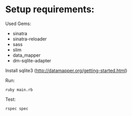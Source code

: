 
Setup requirements:
===================

Used Gems:
- sinatra
- sinatra-reloader
- sass
- slim
- data_mapper
- dm-sqlite-adapter

Install sqlite3
(http://datamapper.org/getting-started.html)

Run:

    ruby main.rb

Test:

    rspec spec
